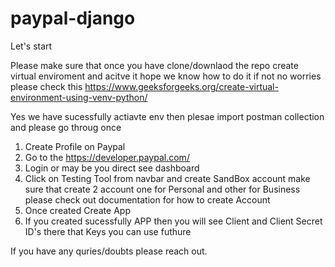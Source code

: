 # paypal-django
Let's start

Please make sure that once you have clone/downlaod the repo create virtual enviroment and acitve it hope we know how to do it if not no worries please check this 
https://www.geeksforgeeks.org/create-virtual-environment-using-venv-python/

Yes we have sucessfully actiavte env then plesae import postman collection and please go throug once 

1. Create Profile on Paypal
2. Go to the https://developer.paypal.com/
3. Login or may be you direct see dashboard
4. Click on Testing Tool from navbar and create SandBox account make sure that create 2 account one for Personal and other for Business please check out documentation for how to create Account
5. Once created Create App
5. If you created sucessfully APP then you will see Client and Client Secret ID's there that Keys you can use futhure

If you have any quries/doubts please reach out.


